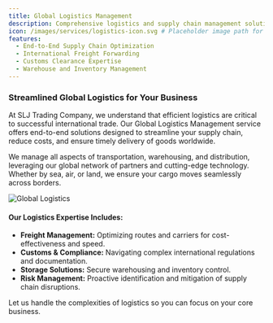 ```yaml
---
title: Global Logistics Management
description: Comprehensive logistics and supply chain management solutions.
icon: /images/services/logistics-icon.svg # Placeholder image path for an icon
features:
  - End-to-End Supply Chain Optimization
  - International Freight Forwarding
  - Customs Clearance Expertise
  - Warehouse and Inventory Management
---
```


### Streamlined Global Logistics for Your Business

At SLJ Trading Company, we understand that efficient logistics are critical to successful international trade. Our Global Logistics Management service offers end-to-end solutions designed to streamline your supply chain, reduce costs, and ensure timely delivery of goods worldwide.

We manage all aspects of transportation, warehousing, and distribution, leveraging our global network of partners and cutting-edge technology. Whether by sea, air, or land, we ensure your cargo moves seamlessly across borders.

![Global Logistics](https://sljtradingcompany.b-cdn.net/pics/logistics-management.jpg)

#### Our Logistics Expertise Includes:

* **Freight Management:** Optimizing routes and carriers for cost-effectiveness and speed.
* **Customs & Compliance:** Navigating complex international regulations and documentation.
* **Storage Solutions:** Secure warehousing and inventory control.
* **Risk Management:** Proactive identification and mitigation of supply chain disruptions.

Let us handle the complexities of logistics so you can focus on your core business.